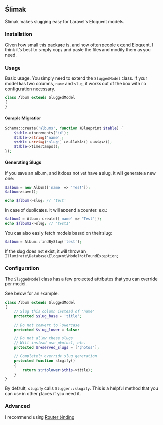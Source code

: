 ## Ślimak

Ślimak makes slugging easy for Laravel's Eloquent models.

### Installation

Given how small this package is, and how often people extend
Eloquent, I think it's best to simply copy and paste the files
and modify them as you need.

### Usage

Basic usage. You simply need to extend the `SluggedModel` class.
If your model has two columns, `name` and `slug`, it works out
of the box with no configuration necessary.

```php
class Album extends SluggedModel
{
}
```

#### Sample Migration

```php
Schema::create('albums', function (Blueprint $table) {
    $table->increments('id');
    $table->string('name');
    $table->string('slug')->nullable()->unique();
    $table->timestamps();
});
```

#### Generating Slugs

If you save an album, and it does not yet have a slug, it will
generate a new one:

```php
$album = new Album(['name' => 'Test']);
$album->save();

echo $album->slug; // 'test'
```

In case of duplicates, it will append a counter, e.g.:

```php
$album2 = Album::create(['name' => 'Test']);
echo $album2->slug; // 'test1'
```

You can also easily fetch models based on their slug:

```php
$album = Album::findBySlug('test');
```

If the slug does not exist, it will throw an `Illuminate\Database\Eloquent\ModelNotFoundException;`

### Configuration

The `SluggedModel` class has a few protected attributes that you can
override per model.

See below for an example.

```php
class Album extends SluggedModel
{
    // Slug this column instead of 'name'
    protected $slug_base = 'title';

    // Do not convert to lowercase
    protected $slug_lower = false;

    // Do not allow these slugs
    // Will instead use photos1, etc.
    protected $reserved_slugs = ['photos'];

    // Completely override slug generation
    protected function slugify()
    {
        return strtolower($this->title);
    }
}
```

By default, `slugify` calls `Slugger::slugify`. This is a helpful method
that you can use in other places if you need it.

### Advanced

I recommend using [Router binding](http://andrew.cool/blog/54/Router-Binding-in-Laravel)


